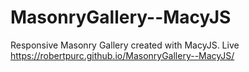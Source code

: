 # MasonryGallery--MacyJS
Responsive Masonry Gallery created with MacyJS.
Live https://robertpurc.github.io/MasonryGallery--MacyJS/
